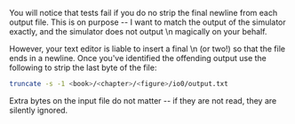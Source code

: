 You will notice that tests fail if you do no strip the final newline from each output file.
This is on purpose -- I want to match the output of the simulator exactly, and the simulator does not output \n magically on your behalf.

However, your text editor is liable to insert a final \n (or two!) so that the file ends in a newline.
Once you've identified the offending output use the following to strip the last byte of the file:
```sh
truncate -s -1 <book>/<chapter>/<figure>/io0/output.txt
```

Extra bytes on the input file do not matter -- if they are not read, they are silently ignored.
